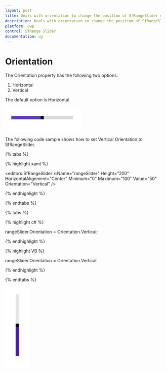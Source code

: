 ```yaml
---
layout: post
title: Deals with orientation to change the position of SfRangeSlider control for UWP
description: Deals with orientation to change the position of SfRangeSlider control for UWP  
platform: uwp
control: SfRange Slider 
documentation: ug
---
```


# Orientation  

The Orientation property has the following two options.  

1. Horizontal  
2. Vertical 

The default option is Horizontal.  

![](Orientation_images/Orientation_img1.jpg)

The following code sample shows how to set Vertical Orientation to SfRangeSlider.  

{% tabs %}

{% highlight xaml %}

<editors:SfRangeSlider x:Name="rangeSlider" Height="200" HorizontalAlignment="Center" Minimum="0" Maximum="100" Value="50" Orientation="Vertical"  />

{% endhighlight %}

{% endtabs %}

{% tabs %}

{% highlight c# %}

   rangeSlider.Orientation = Orientation.Vertical;

{% endhighlight %}

{% highlight VB %}

   rangeSlider.Orientation = Orientation.Vertical

{% endhighlight %}

{% endtabs %}

![](Orientation_images/Orientation_img2.jpg)





